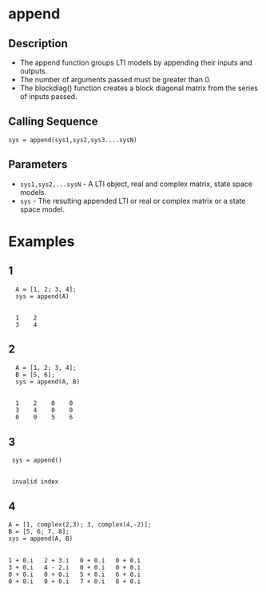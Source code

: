 # append
## Description
- The append function groups LTI models by appending their inputs and outputs.
- The number of arguments passed must be greater than 0.
- The blockdiag() function creates a block diagonal matrix from the series of inputs passed.
## Calling Sequence
`sys = append(sys1,sys2,sys3....sysN)`
## Parameters
- `sys1,sys2,...sysN` -  A LTI object, real and complex matrix, state space models.
- `sys` - The resulting appended LTI or real or complex matrix or a state space model.

# Examples
## 1
      A = [1, 2; 3, 4];
      sys = append(A)
##
      1    2   
      3    4   
## 2
      A = [1, 2; 3, 4];
      B = [5, 6];
      sys = append(A, B)
##
      1    2    0    0
      3    4    0    0
      0    0    5    6     
## 3
     sys = append()
##
     invalid index
## 4
    A = [1, complex(2,3); 3, complex(4,-2)];
    B = [5, 6; 7, 8];
    sys = append(A, B)
##
    1 + 0.i   2 + 3.i   0 + 0.i   0 + 0.i  
    3 + 0.i   4 - 2.i   0 + 0.i   0 + 0.i  
    0 + 0.i   0 + 0.i   5 + 0.i   6 + 0.i  
    0 + 0.i   0 + 0.i   7 + 0.i   8 + 0.i

